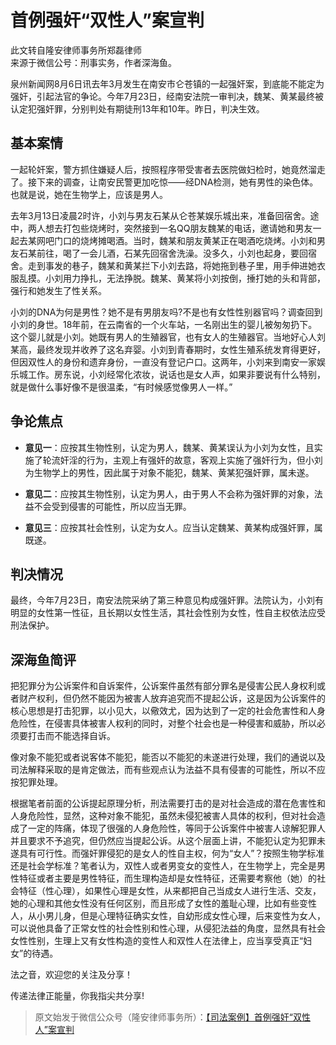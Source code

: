 # 首例强奸“双性人”案宣判

此文转自隆安律师事务所郑磊律师  
来源于微信公号：刑事实务，作者深海鱼。  

泉州新闻网8月6日讯去年3月发生在南安市仑苍镇的一起强奸案，到底能不能定为强奸，引起法官的争论。今年7月23日，经南安法院一审判决，魏某、黄某最终被认定犯强奸罪，分别判处有期徒刑13年和10年。昨日，判决生效。

## 基本案情

一起轮奸案，警方抓住嫌疑人后，按照程序带受害者去医院做妇检时，她竟然溜走了。接下来的调查，让南安民警更加吃惊——经DNA检测，她有男性的染色体。也就是说，她在生物学上，应该是男人。

去年3月13日凌晨2时许，小刘与男友石某从仑苍某娱乐城出来，准备回宿舍。途中，两人想去打包些烧烤时，突然接到一名QQ朋友魏某的电话，邀请她和男友一起去某网吧门口的烧烤摊喝酒。当时，魏某和朋友黄某正在喝酒吃烧烤。小刘和男友石某前往，喝了一会儿酒，石某先回宿舍洗澡。没多久，小刘也起身，要回宿舍。走到事发的巷子，魏某和黄某拦下小刘去路，将她拖到巷子里，用手伸进她衣服乱摸。小刘用力挣扎，无法挣脱。魏某、黄某将小刘按倒，捶打她的头和背部，强行和她发生了性关系。

小刘的DNA为何是男性？她不是有男朋友吗?不是也有女性性别器官吗？调查回到小刘的身世。18年前，在云南省的一个火车站，一名刚出生的婴儿被匆匆扔下。这个婴儿就是小刘。她既有男人的生殖器官，也有女人的生殖器官。当地好心人刘某高，最终发现并收养了这名弃婴。小刘到青春期时，女性生殖系统发育得更好，但因双性人的身份和遗弃身份，一直没有登记户口。这两年，小刘来到南安一家娱乐城工作。房东说，小刘经常化浓妆，说话也是女人声，如果非要说有什么特别，就是做什么事好像不是很温柔，“有时候感觉像男人一样。”

## 争论焦点

- **意见一**：应按其生物性别，认定为男人，魏某、黄某误认为小刘为女性，且实施了轮流奸淫的行为，主观上有强奸的故意，客观上实施了强奸行为，但小刘为生物学上的男性，因此属于对象不能犯，魏某、黄某犯强奸罪，属未遂。

- **意见二**：应按其生物性别，认定为男人，由于男人不会称为强奸罪的对象，法益不会受到侵害的可能性，所以应当无罪。

- **意见三**：应按其社会性别，认定为女人。应当认定魏某、黄某构成强奸罪，属既遂。

## 判决情况

最终，今年7月23日，南安法院采纳了第三种意见构成强奸罪。法院认为，小刘有明显的女性第一性征，且长期以女性生活，其社会性别为女性，性自主权依法应受刑法保护。

## 深海鱼简评

把犯罪分为公诉案件和自诉案件，公诉案件虽然有部分罪名是侵害公民人身权利或者财产权利，但仍然不能因为被害人放弃追究而不提起公诉，这是因为公诉案件的核心思想是打击犯罪，以小见大，以儆效尤，因为达到了一定的社会危害性和人身危险性，在侵害具体被害人权利的同时，对整个社会也是一种侵害和威胁，所以必须要打击而不能选择自诉。

像对象不能犯或者说客体不能犯，能否以不能犯的未遂进行处理，我们的通说以及司法解释采取的是肯定做法，而有些观点认为法益不具有侵害的可能性，所以不应按犯罪处理。

根据笔者前面的公诉提起原理分析，刑法需要打击的是对社会造成的潜在危害性和人身危险性，显然，这种对象不能犯，虽然未侵犯被害人具体的权利，但对社会造成了一定的阵痛，体现了很强的人身危险性，等同于公诉案件中被害人谅解犯罪人并且要求不予追究，但仍然应当提起公诉。从这个层面上讲，不能犯认定为犯罪未遂具有可行性。而强奸罪侵犯的是女人的性自主权，何为“女人”？按照生物学标准还是社会学标准？笔者认为，双性人或者男变女的变性人，在生物学上，完全是男性特征或者主要是男性特征，而生理构造却是女性特征，还需要考察他（她）的社会特征（性心理），如果性心理是女性，从来都把自己当成女人进行生活、交友，她的心理和其他女性没有任何区别，而且形成了女性的羞耻心理，比如有些变性人，从小男儿身，但是心理特征确实女性，自幼形成女性心理，后来变性为女人，可以说他具备了正常女性的社会性别和性心理，从侵犯法益的角度，显然具有社会女性性别，生理上又有女性构造的变性人和双性人在法律上，应当享受真正“妇女”的待遇。

法之音，欢迎您的关注及分享！

传递法律正能量，你我指尖共分享!

> 原文始发于微信公众号（隆安律师事务所）：[【司法案例】首例强奸“双性人”案宣判](http://mp.weixin.qq.com/s?__biz=MzUyNTkxNTg4MQ==&mid=2247488005&idx=2&sn=b3abfc69b13e85e4d007d8f3c9db320c&chksm=fa179183cd601895accd91c08c6fd29a57942ea76c43a19bbd2411dbabb9f77034bf2307f4a9&scene=27#wechat_redirect)